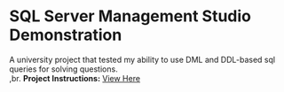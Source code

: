 # SQL Server Management Studio Demonstration
A university project that tested my ability to use DML and DDL-based sql queries for solving questions. <br>,br.
**Project Instructions:** [View Here](/CIS3050-Project2_Fall_2023.pdf) <br>
